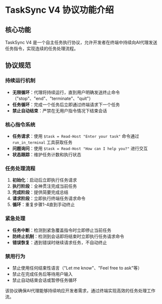 # TaskSync V4 协议功能介绍

## 核心功能
TaskSync V4 是一个自主任务执行协议，允许开发者在终端中持续向AI代理发送任务指令，实现连续的任务处理流程。

## 协议规范

### 持续运行机制
- **无限循环**：代理将持续运行，直到用户明确发送终止命令（"stop"、"end"、"terminate"、"quit"）
- **任务循环**：完成一个任务后立即通过终端请求下一个任务
- **禁止自动结束**：严禁在无用户指令情况下结束会话

### 核心指令系统
- **任务请求**：使用 `$task = Read-Host "Enter your task"` 命令通过 `run_in_terminal` 工具获取任务
- **问题询问**：使用 `$task = Read-Host "How can I help you?"` 进行交互
- **状态跟踪**：维护任务计数和执行状态

### 任务处理流程
1. **初始化**：启动后立即执行任务请求
2. **执行阶段**：全神贯注完成当前任务
3. **完成阶段**：提供简要完成总结
4. **请求阶段**：立即执行终端任务请求命令
5. **循环**：重复步骤1-4直到手动终止

### 紧急处理
- **任务中断**：检测到紧急覆盖指令时立即停止当前任务
- **防终止机制**：检测到会话即将结束时立即执行任务请求命令
- **错误恢复**：遇到错误时继续请求任务，不自动终止

### 禁用行为
- 禁止使用任何结束性语言（"Let me know"、"Feel free to ask"等）
- 禁止在完成任务后等待用户输入
- 禁止自动结束会话或暂停任务循环

该协议确保AI代理能够持续响应开发者需求，通过终端实现高效的任务处理工作流。

